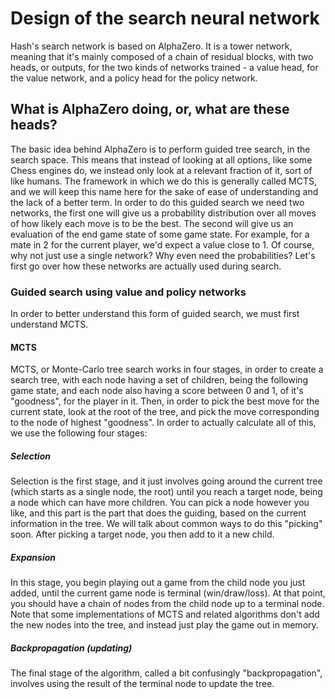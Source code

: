 # Design of the search neural network

Hash's search network is based on AlphaZero. It is a tower network, meaning that it's mainly composed of a chain of
residual blocks, with two heads, or outputs, for the two kinds of networks trained - a value head, for the value
network, and a policy head for the policy network.

## What is AlphaZero doing, or, what are these heads?

The basic idea behind AlphaZero is to perform guided tree search, in the search space. This means that instead of
looking at all options, like some Chess engines do, we instead only look at a relevant fraction of it, sort of like
humans. The framework in which we do this is generally called MCTS, and we will keep this name here for the sake of
ease of understanding and the lack of a better term. In order to do this guided search we need two networks, the first
one will give us a probability distribution over all moves of how likely each move is to be the best. The second will
give us an evaluation of the end game state of some game state. For example, for a mate in 2 for the current player,
we'd expect a value close to 1. Of course, why not just use a single network? Why even need the probabilities? Let's
first go over how these networks are actually used during search.

### Guided search using value and policy networks

In order to better understand this form of guided search, we must first understand MCTS.

#### MCTS

MCTS, or Monte-Carlo tree search works in four stages, in order to create a search tree, with each node having a set of
children, being the following game state, and each node also having a score between 0 and 1, of it's "goodness", for the
player in it. Then, in order to pick the best move for the current state, look at the root of the tree, and pick the
move corresponding to the node of highest "goodness". In order to actually calculate all of this, we use the following
four stages:

##### Selection

Selection is the first stage, and it just involves going around the current tree (which starts as a single node, the
root) until you reach a target node, being a node which can have more children. You can pick a node however you like,
and this part is the part that does the guiding, based on the current information in the tree. We will talk about common
ways to do this "picking" soon. After picking a target node, you then add to it a new child.

##### Expansion

In this stage, you begin playing out a game from the child node you just added, until the current game node is
terminal (win/draw/loss). At that point, you should have a chain of nodes from the child node up to a terminal node.
Note that some implementations of MCTS and related algorithms don't add the new nodes into the tree, and instead just
play the game out in memory.

##### Backpropagation (updating)

The final stage of the algorithm, called a bit confusingly "backpropagation", involves using the result of the terminal
node to update the tree. 